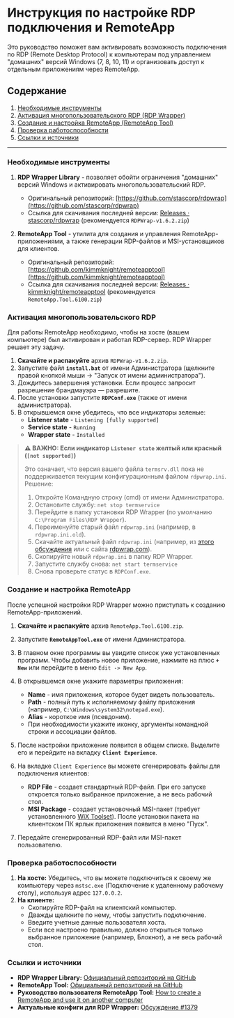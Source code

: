 # Инструкция по настройке RDP подключения и RemoteApp

Это руководство поможет вам активировать возможность подключения по RDP (Remote Desktop Protocol) к компьютерам под управлением "домашних" версий Windows (7, 8, 10, 11) и организовать доступ к отдельным приложениям через RemoteApp.

## Содержание

1.  [Необходимые инструменты](#необходимые-инструменты)
2.  [Активация многопользовательского RDP (RDP Wrapper)](#активация-многопользовательского-rdp)
3.  [Создание и настройка RemoteApp (RemoteApp Tool)](#создание-и-настройка-remoteapp)
4.  [Проверка работоспособности](#проверка-работоспособности)
5.  [Ссылки и источники](#ссылки-и-источники)

---

### Необходимые инструменты

1.  **RDP Wrapper Library** - позволяет обойти ограничения "домашних" версий Windows и активировать многопользовательский RDP.
    *   Оригинальный репозиторий: [https://github.com/stascorp/rdpwrap](https://github.com/stascorp/rdpwrap)
    *   Ссылка для скачивания последней версии: [Releases · stascorp/rdpwrap](https://github.com/stascorp/rdpwrap/releases) (рекомендуется `RDPWrap-v1.6.2.zip`)

2.  **RemoteApp Tool** - утилита для создания и управления RemoteApp-приложениями, а также генерации RDP-файлов и MSI-установщиков для клиентов.
    *   Оригинальный репозиторий: [https://github.com/kimmknight/remoteapptool](https://github.com/kimmknight/remoteapptool)
    *   Ссылка для скачивания последней версии: [Releases · kimmknight/remoteapptool](https://github.com/kimmknight/remoteapptool/releases) (рекомендуется `RemoteApp.Tool.6100.zip`)

### Активация многопользовательского RDP

Для работы RemoteApp необходимо, чтобы на хосте (вашем компьютере) был активирован и работал RDP-сервер. RDP Wrapper решает эту задачу.

1.  **Скачайте и распакуйте** архив `RDPWrap-v1.6.2.zip`.
2.  Запустите файл **`install.bat`** от имени Администратора (щелкните правой кнопкой мыши -> "Запуск от имени администратора").
3.  Дождитесь завершения установки. Если процесс запросит разрешение брандмауэра — разрешите.
4.  После установки запустите **`RDPConf.exe`** (также от имени администратора).
5.  В открывшемся окне убедитесь, что все индикаторы зеленые:
    *   **Listener state** - `Listening [fully supported]`
    *   **Service state** - `Running`
    *   **Wrapper state** - `Installed`

> **⚠️ ВАЖНО: Если индикатор `Listener state` желтый или красный (`[not supported]`)**
>
> Это означает, что версия вашего файла `termsrv.dll` пока не поддерживается текущим конфигурационным файлом `rdpwrap.ini`. Решение:
>
> 1.  Откройте Командную строку (cmd) от имени Администратора.
> 2.  Остановите службу: `net stop termservice`
> 3.  Перейдите в папку установки RDP Wrapper (по умолчанию `C:\Program Files\RDP Wrapper`).
> 4.  Переименуйте старый файл `rdpwrap.ini` (например, в `rdpwrap.ini.old`).
> 5.  Скачайте актуальный файл `rdpwrap.ini` (например, из [этого обсуждения](https://github.com/stascorp/rdpwrap/issues/1379) или с сайта [rdpwrap.com](https://rdpwrap.com/)).
> 6.  Скопируйте новый `rdpwrap.ini` в папку RDP Wrapper.
> 7.  Запустите службу снова: `net start termservice`
> 8.  Снова проверьте статус в `RDPConf.exe`.

### Создание и настройка RemoteApp

После успешной настройки RDP Wrapper можно приступать к созданию RemoteApp-приложений.

1.  **Скачайте и распакуйте** архив `RemoteApp.Tool.6100.zip`.
2.  Запустите **`RemoteAppTool.exe`** от имени Администратора.
3.  В главном окне программы вы увидите список уже установленных программ. Чтобы добавить новое приложение, нажмите на плюс **`+ New`** или перейдите в меню `Edit -> New App`.

    

4.  В открывшемся окне укажите параметры приложения:
    *   **Name** - имя приложения, которое будет видеть пользователь.
    *   **Path** - полный путь к исполняемому файлу приложения (например, `C:\Windows\system32\notepad.exe`).
    *   **Alias** - короткое имя (псевдоним).
    *   При необходимости укажите иконку, аргументы командной строки и ассоциации файлов.

    

5.  После настройки приложение появится в общем списке. Выделите его и перейдите на вкладку **`Client Experience`**.

6.  На вкладке `Client Experience` вы можете сгенерировать файлы для подключения клиентов:
    *   **RDP File** - создает стандартный RDP-файл. При его запуске откроется только выбранное приложение, а не весь рабочий стол.
    *   **MSI Package** - создает установочный MSI-пакет (требует установленного [WiX Toolset](https://wixtoolset.org/)). После установки пакета на клиентском ПК ярлык приложения появится в меню "Пуск".

    

7.  Передайте сгенерированный RDP-файл или MSI-пакет пользователю.

### Проверка работоспособности

1.  **На хосте:** Убедитесь, что вы можете подключиться к своему же компьютеру через `mstsc.exe` (Подключение к удаленному рабочему столу), используя адрес `127.0.0.2`.
2.  **На клиенте:**
    *   Скопируйте RDP-файл на клиентский компьютер.
    *   Дважды щелкните по нему, чтобы запустить подключение.
    *   Введите учетные данные пользователя хоста.
    *   Если все настроено правильно, должно открыться только выбранное приложение (например, Блокнот), а не весь рабочий стол.

### Ссылки и источники

*   **RDP Wrapper Library:** [Официальный репозиторий на GitHub](https://github.com/stascorp/rdpwrap)
*   **RemoteApp Tool:** [Официальный репозиторий на GitHub](https://github.com/kimmknight/remoteapptool)
*   **Руководство пользователя RemoteApp Tool:** [How to create a RemoteApp and use it on another computer](https://github.com/kimmknight/remoteapptool/wiki/Create-a-RemoteApp-and-use-it-on-another-computer)
*   **Актуальные конфиги для RDP Wrapper:** [Обсуждение #1379](https://github.com/stascorp/rdpwrap/issues/1379)
